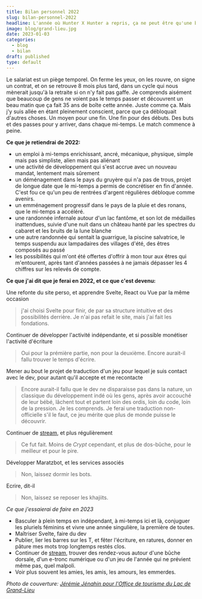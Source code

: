 ```yaml
---
title: Bilan personnel 2022
slug: bilan-personnel-2022
headline: L'année où Hunter X Hunter a repris, ça ne peut être qu'une bonne année.
image: blog/grand-lieu.jpg
date: 2023-01-03
categories:
  - blog
  - bilan
draft: published
type: default
---
```


Le salariat est un piège temporel. On ferme les yeux, on les rouvre, on signe un contrat, et on se retrouve 8 mois plus tard, dans un cycle qui nous mènerait jusqu'à la retraite si on n'y fait pas gaffe. Je comprends aisément que beaucoup de gens ne voient pas le temps passer et découvrent un beau matin que ça fait 35 ans de boîte cette année. Juste comme ça. Mais j'y suis allée en étant pleinement conscient, parce que ça débloquait d'autres choses. Un moyen pour une fin. Une fin pour des débuts. Des buts et des passes pour y arriver, dans chaque mi-temps. Le match commence à peine.

**Ce que je retiendrai de 2022:**

* un emploi à mi-temps enrichissant, ancré, mécanique, physique, simple mais pas simpliste, alien mais pas aliénant
* une activité de développement qui s'est accrue avec un nouveau mandat, lentement mais sûrement
* un déménagement dans le pays du gruyère qui n'a pas de trous, projet de longue date que le mi-temps a permis de concrétiser en fin d'année. C'est fou ce qu'un peu de rentrées d'argent régulières débloque comme avenirs.
* un emménagement progressif dans le pays de la pluie et des ronans, que le mi-temps a accéléré.
* une randonnée infernale autour d'un lac fantôme, et son lot de médailles inattendues, suivie d'une nuit dans un château hanté par les spectres du cabaret et les bruits de la lune blanche
* une autre randonnée qui sentait la guarrigue, la piscine salvatrice, le temps suspendu aux lampadaires des villages d'été, des êtres composés au passé
* les possibilités qui m'ont été offertes d'offrir à mon tour aux êtres qui m'entourent, après tant d'années passées à ne jamais dépasser les 4 chiffres sur les relevés de compte.

**Ce que j'ai dit que je ferai en 2022, et ce que c'est devenu:**

Une refonte du site perso, et apprendre Svelte, React ou Vue par la même occasion

> j'ai choisi Svelte pour finir, de par sa structure intuitive et des possibilités derrière. Je n'ai pas refait le site, mais j'ai fait les fondations.

Continuer de développer l'activité indépendante, et si possible monétiser l'activité d'écriture

> Oui pour la prémière partie, non pour la deuxième. Encore aurait-il fallu trouver le temps d'écrire.

Mener au bout le projet de traduction d'un jeu pour lequel je suis contact avec le dev, pour autant qu'il accepte et me recontacte

> Encore aurait-il fallu que le dev ne disparaisse pas dans la nature, un classique du développement indé où les gens, après avoir accouché de leur bébé, lâchent tout et partent loin des ordis, loin du code, loin de la pression. Je les comprends. Je ferai une traduction non-officielle s'il le faut, ce jeu mérite que plus de monde puisse le découvrir.

Continuer de [stream](https://twitch.tv/maratz_), et plus régulièrement

> Ce fut fait. Moins de _Crypt_ cependant, et plus de dos-bûche, pour le meilleur et pour le pire.

Développer Maratzbot, et les services associés

> Non, laissez dormir les bots.

Ecrire, dit-il

> Non, laissez se reposer les khajiits.

_Ce que j'essaierai de faire en 2023_

* Basculer à plein temps en indépendant, à mi-temps ici et là, conjuguer les pluriels féminins et vivre une année singulière, la première de toutes.
* Maîtriser Svelte, faire du dev
* Publier, lier les barres sur les T, et fêter l'écriture, en ratures, donner en pâture mes mots trop longtemps restés clos.
* Continuer de [stream](https://twitch.tv/maratz_), trouver des rendez-vous autour d'une bûche dorsale, d'un e-tronc numérique ou d'un jeu de l'année qui ne prévient même pas, quel malpoli.
* Voir plus souvent les amies, les amis, les amours, les emmerdes.

_Photo de couverture: [Jérémie Jénahin pour l'Office de tourisme du Lac de Grand-Lieu](https://lacdegrandlieu.com/)_
